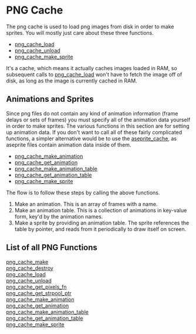 # PNG Cache

The png cache is used to load png images from disk in order to make sprites. You will mostly just care about these three functions.

* [png_cache_load](https://github.com/RandyGaul/cute_framework/blob/master/doc/graphics/png_cache/png_cache_load.md)
* [png_cache_unload](https://github.com/RandyGaul/cute_framework/blob/master/doc/graphics/png_cache/png_cache_unload.md)
* [png_cache_make_sprite](https://github.com/RandyGaul/cute_framework/blob/master/doc/graphics/png_cache/png_cache_make_sprite.md)

It's a cache, which means it actually caches images loaded in RAM, so subsequent calls to [png_cache_load](https://github.com/RandyGaul/cute_framework/blob/master/doc/graphics/png_cache/png_cache_load.md) won't have to fetch the image off of disk, as long as the image is currently cached in RAM.

## Animations and Sprites

Since png files do not contain any kind of animation information (frame delays or sets of frames) you must specify all of the animation data yourself in order to make sprites. The various functions in this section are for setting up animation data. If you don't want to call all of these fairly complicated functions, a simpler alternative would be to use the [aseprite_cache](https://github.com/RandyGaul/cute_framework/new/master/doc/graphics/aseprite_cache), as aseprite files contain animation data inside of them.

* [png_cache_make_animation](https://github.com/RandyGaul/cute_framework/blob/master/doc/graphics/png_cache/png_cache_make_animation.md)
* [png_cache_get_animation](https://github.com/RandyGaul/cute_framework/blob/master/doc/graphics/png_cache/png_cache_get_animation.md)
* [png_cache_make_animation_table](https://github.com/RandyGaul/cute_framework/blob/master/doc/graphics/png_cache/png_cache_make_animation_table.md)
* [png_cache_get_animation_table](https://github.com/RandyGaul/cute_framework/blob/master/doc/graphics/png_cache/png_cache_get_animation_table.md)
* [png_cache_make_sprite](https://github.com/RandyGaul/cute_framework/blob/master/doc/graphics/png_cache/png_cache_make_sprite.md)

The flow is to follow these steps by calling the above functions.

1. Make an animation. This is an array of frames with a name.
2. Make an animation table. This is a collection of animations in key-value form, key'd by the animation names.
3. Make a sprite by providing an animation table. The sprite references the table by pointer, and reads from it periodically to draw itself on screen.

## List of all PNG Functions

[png_cache_make](https://github.com/RandyGaul/cute_framework/blob/master/doc/graphics/png_cache/png_cache_make.md)  
[png_cache_destroy](https://github.com/RandyGaul/cute_framework/blob/master/doc/graphics/png_cache/png_cache_destroy.md)  
[png_cache_load](https://github.com/RandyGaul/cute_framework/blob/master/doc/graphics/png_cache/png_cache_load.md)  
[png_cache_unload](https://github.com/RandyGaul/cute_framework/blob/master/doc/graphics/png_cache/png_cache_unload.md)  
[png_cache_get_pixels_fn](https://github.com/RandyGaul/cute_framework/blob/master/doc/graphics/png_cache/png_cache_get_pixels_fn.md)  
[png_cache_get_strpool_ptr](https://github.com/RandyGaul/cute_framework/blob/master/doc/graphics/png_cache/png_cache_get_strpool_ptr.md)  
[png_cache_make_animation](https://github.com/RandyGaul/cute_framework/blob/master/doc/graphics/png_cache/png_cache_make_animation.md)  
[png_cache_get_animation](https://github.com/RandyGaul/cute_framework/blob/master/doc/graphics/png_cache/png_cache_get_animation.md)  
[png_cache_make_animation_table](https://github.com/RandyGaul/cute_framework/blob/master/doc/graphics/png_cache/png_cache_make_animation_table.md)  
[png_cache_get_animation_table](https://github.com/RandyGaul/cute_framework/blob/master/doc/graphics/png_cache/png_cache_get_animation_table.md)  
[png_cache_make_sprite](https://github.com/RandyGaul/cute_framework/blob/master/doc/graphics/png_cache/png_cache_make_sprite.md)  
